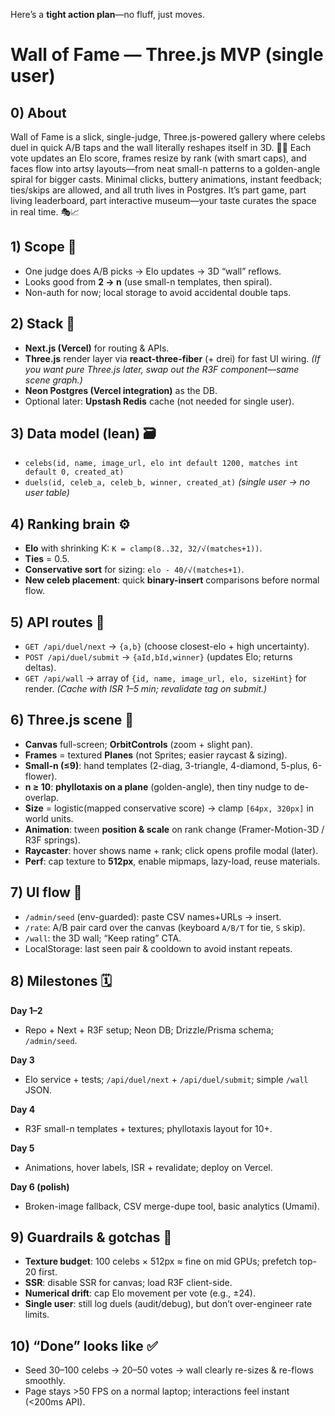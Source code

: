 Here’s a **tight action plan**—no fluff, just moves.

# Wall of Fame — Three.js MVP (single user)

## 0) About
Wall of Fame is a slick, single-judge, Three.js-powered gallery where celebs duel in quick A/B taps and the wall literally reshapes itself in 3D. 🧱✨ Each vote updates an Elo score, frames resize by rank (with smart caps), and faces flow into artsy layouts—from neat small-n patterns to a golden-angle spiral for bigger casts. Minimal clicks, buttery animations, instant feedback; ties/skips are allowed, and all truth lives in Postgres. It’s part game, part living leaderboard, part interactive museum—your taste curates the space in real time. 🎭📈

## 1) Scope 🎯

* One judge does A/B picks → Elo updates → 3D “wall” reflows.
* Looks good from **2 → n** (use small-n templates, then spiral).
* Non-auth for now; local storage to avoid accidental double taps.

## 2) Stack 🧰

* **Next.js (Vercel)** for routing & APIs.
* **Three.js** render layer via **react-three-fiber** (+ drei) for fast UI wiring.
  *(If you want pure Three.js later, swap out the R3F component—same scene graph.)*
* **Neon Postgres (Vercel integration)** as the DB.
* Optional later: **Upstash Redis** cache (not needed for single user).

## 3) Data model (lean) 🗃️

* `celebs(id, name, image_url, elo int default 1200, matches int default 0, created_at)`
* `duels(id, celeb_a, celeb_b, winner, created_at)`
  *(single user → no user table)*

## 4) Ranking brain ⚙️

* **Elo** with shrinking K: `K = clamp(8..32, 32/√(matches+1))`.
* **Ties** = 0.5.
* **Conservative sort** for sizing: `elo - 40/√(matches+1)`.
* **New celeb placement**: quick **binary-insert** comparisons before normal flow.

## 5) API routes 🔌

* `GET /api/duel/next` → `{a,b}` (choose closest-elo + high uncertainty).
* `POST /api/duel/submit` → `{aId,bId,winner}` (updates Elo; returns deltas).
* `GET /api/wall` → array of `{id, name, image_url, elo, sizeHint}` for render.
  *(Cache with ISR 1–5 min; revalidate tag on submit.)*

## 6) Three.js scene 🎨

* **Canvas** full-screen; **OrbitControls** (zoom + slight pan).
* **Frames** = textured **Planes** (not Sprites; easier raycast & sizing).
* **Small-n (≤9)**: hand templates (2-diag, 3-triangle, 4-diamond, 5-plus, 6-flower).
* **n ≥ 10**: **phyllotaxis on a plane** (golden-angle), then tiny nudge to de-overlap.
* **Size** = logistic(mapped conservative score) → clamp `[64px, 320px]` in world units.
* **Animation**: tween **position & scale** on rank change (Framer-Motion-3D / R3F springs).
* **Raycaster**: hover shows name + rank; click opens profile modal (later).
* **Perf**: cap texture to **512px**, enable mipmaps, lazy-load, reuse materials.

## 7) UI flow 🧭

* `/admin/seed` (env-guarded): paste CSV names+URLs → insert.
* `/rate`: A/B pair card over the canvas (keyboard `A/B/T` for tie, `S` skip).
* `/wall`: the 3D wall; “Keep rating” CTA.
* LocalStorage: last seen pair & cooldown to avoid instant repeats.

## 8) Milestones 🗓️

**Day 1–2**

* Repo + Next + R3F setup; Neon DB; Drizzle/Prisma schema; `/admin/seed`.

**Day 3**

* Elo service + tests; `/api/duel/next` + `/api/duel/submit`; simple `/wall` JSON.

**Day 4**

* R3F small-n templates + textures; phyllotaxis layout for 10+.

**Day 5**

* Animations, hover labels, ISR + revalidate; deploy on Vercel.

**Day 6 (polish)**

* Broken-image fallback, CSV merge-dupe tool, basic analytics (Umami).

## 9) Guardrails & gotchas 🧯

* **Texture budget**: 100 celebs × 512px ≈ fine on mid GPUs; prefetch top-20 first.
* **SSR**: disable SSR for canvas; load R3F client-side.
* **Numerical drift**: cap Elo movement per vote (e.g., ±24).
* **Single user**: still log duels (audit/debug), but don’t over-engineer rate limits.

## 10) “Done” looks like ✅

* Seed 30–100 celebs → 20–50 votes → wall clearly re-sizes & re-flows smoothly.
* Page stays >50 FPS on a normal laptop; interactions feel instant (<200ms API).
